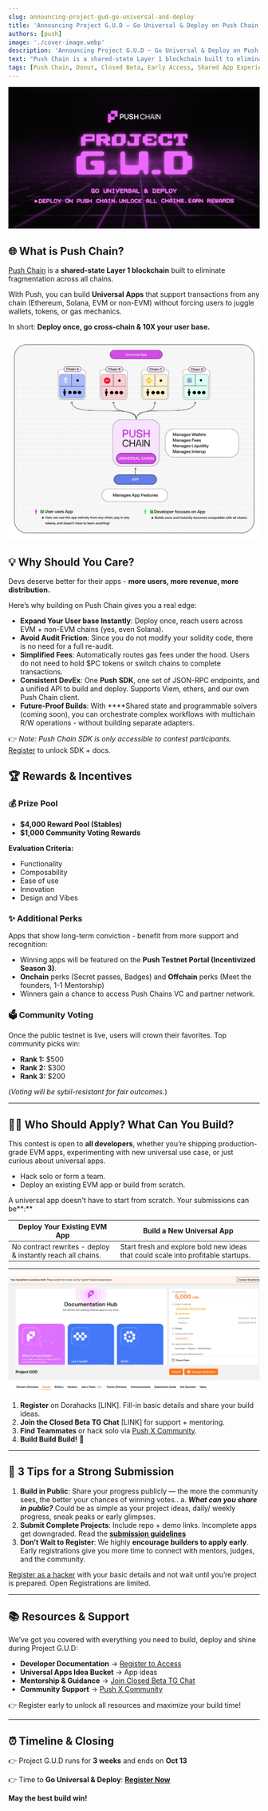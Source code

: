 ```yaml
---
slug: announcing-project-gud-go-universal-and-deploy
title: 'Announcing Project G.U.D — Go Universal & Deploy on Push Chain, Win $5,000'
authors: [push]
image: './cover-image.webp'
description: 'Announcing Project G.U.D — Go Universal & Deploy on Push Chain, Win $5,000'
text: "Push Chain is a shared-state Layer 1 blockchain built to eliminate fragmentation across all chains"
tags: [Push Chain, Donut, Closed Beta, Early Access, Shared App Experience, Shared State Blockchain, Universal Smart Contracts, Testnet]
---
```


![Announcing Project G.U.D — Go Universal & Deploy on Push Chain, Win $5,000](./cover-image.webp)

<!--truncate-->

## 🌐 What is Push Chain?

[Push Chain](https://push.org?utm_source=blog&utm_medium=referral&utm_campaign=project_gud) is a **shared-state Layer 1 blockchain** built to eliminate fragmentation across all chains.

With Push, you can build **Universal Apps** that support transactions from any chain (Ethereum, Solana, EVM or non-EVM) without forcing users to juggle wallets, tokens, or gas mechanics.

In short: **Deploy once, go cross-chain & 10X your user base.**

![Announcing Project G.U.D — Go Universal & Deploy on Push Chain, Win $5,000](./image-1.webp)

## 💡 Why Should You Care?

Devs deserve better for their apps - **more users, more revenue, more distribution.**

Here’s why building on Push Chain gives you a real edge:

- **Expand Your User base Instantly**: Deploy once, reach users across EVM + non-EVM chains (yes, even Solana).
- **Avoid Audit Friction**: Since you do not modify your solidity code, there is no need for a full re-audit.
- **Simplified Fees**: Automatically routes gas fees under the hood. Users do not need to hold $PC tokens or switch chains to complete transactions.
- **Consistent DevEx**: One **Push SDK**, one set of JSON-RPC endpoints, and a unified API to build and deploy. Supports Viem, ethers, and our own Push Chain client.
- **Future-Proof Builds**: With ****Shared state and programmable solvers (coming soon), you can orchestrate complex workflows with multichain R/W operations - without building separate adapters.

👉 *Note: Push Chain SDK is only accessible to contest participants.* [Register](https://dorahacks.io/hackathon/pushchain-gud?utm_source=blog&utm_medium=referral&utm_campaign=project_gud) to unlock SDK + docs.

## 🏆 Rewards & Incentives

### 💰 Prize Pool

- **$4,000 Reward Pool (Stables)**
- **$1,000 Community Voting Rewards**

**Evaluation Criteria:**

- Functionality
- Composability
- Ease of use
- Innovation
- Design and Vibes

### ✨ Additional Perks

Apps that show long-term conviction - benefit from more support and recognition:

- Winning apps will be featured on the **Push Testnet Portal (Incentivized Season 3)**.
- **Onchain** perks (Secret passes, Badges) and **Offchain** perks (Meet the founders, 1-1 Mentorship)
- Winners gain a chance to access Push Chains VC and partner network.

### 🗳 Community Voting

Once the public testnet is live, users will crown their favorites. Top community picks win:

- **Rank 1:** $500
- **Rank 2:** $300
- **Rank 3:** $200

(*Voting will be sybil-resistant for fair outcomes.*)

---

## 👩‍💻 Who Should Apply? What Can You Build?

This contest is open to **all developers**, whether you’re shipping production-grade EVM apps, experimenting with new universal use case, or just curious about universal apps.

- Hack solo or form a team.
- Deploy an existing EVM app or build from scratch.

A universal app doesn't have to start from scratch. Your submissions can be**:**

| Deploy Your Existing EVM App | Build a New Universal App |
| --- | --- |
| No contract rewrites - deploy & instantly reach all chains. | Start fresh and explore bold new ideas that could scale into profitable startups. |

<!--Need inspiration? Check out our **[Universal Apps Idea Bucket].**-->

---

![Announcing Project G.U.D — Go Universal & Deploy on Push Chain, Win $5,000](./image-2.webp)

1. **Register** on Dorahacks [LINK]. Fill-in basic details and share your build ideas.
2. **Join the Closed Beta TG Chat** [LINK] for support + mentoring.
3. **Find Teammates** or hack solo via [Push X Community](https://x.com/i/communities/1957696067207651630).
4. **Build Build Build!** 🚀

---

## 🔑 3 Tips for a Strong Submission

1. **Build in Public**: Share your progress publicly — the more the community sees, the better your chances of winning votes..
    a. ***What can you share in public?***
    Could be as simple as your project ideas, daily/ weekly progress, sneak peaks or early glimpses.
2. **Submit Complete Projects**: Include repo + demo links. Incomplete apps get downgraded. Read the [**submission guidelines**](https://dorahacks.io/hackathon/pushchain-gud?utm_source=blog&utm_medium=referral&utm_campaign=project_gud)
3. **Don’t Wait to Register**: We highly **encourage builders to apply early**. Early registrations give you more time to connect with mentors, judges, and the community.


[Register as a hacker](https://dorahacks.io/hackathon/pushchain-gud?utm_source=blog&utm_medium=referral&utm_campaign=project_gud) with your basic details and not wait until you’re project is prepared. Open Registrations are limited.


---

## 📚 Resources & Support

We’ve got you covered with everything you need to build, deploy and shine during Project G.U.D:

- **Developer Documentation** → [Register to Access](https://dorahacks.io/hackathon/pushchain-gud?utm_source=blog&utm_medium=referral&utm_campaign=project_gud)
- **Universal Apps Idea Bucket** → App ideas
- **Mentorship & Guidance** → [Join Closed Beta TG Chat](https://t.me/+HBr_tyPvACFhM2Vl)
- **Community Support** → [Push X Community](https://x.com/i/communities/1957696067207651630)

👉 Register early to unlock all resources and maximize your build time!

---

## ⏰ Timeline & Closing

👉 Project G.U.D runs for **3 weeks** and ends on **Oct 13**

👉 Time to **Go Universal & Deploy**: [**Register Now**](https://dorahacks.io/hackathon/pushchain-gud?utm_source=blog&utm_medium=referral&utm_campaign=project_gud)

**May the best build win!**
